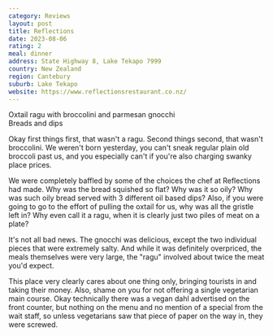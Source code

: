 ```yaml
---
category: Reviews
layout: post
title: Reflections
date: 2023-08-06
rating: 2
meal: dinner
address: State Highway 8, Lake Tekapo 7999
country: New Zealand
region: Cantebury
suburb: Lake Tekapo
website: https://www.reflectionsrestaurant.co.nz/
---
```

Oxtail ragu with broccolini and parmesan gnocchi  
Breads and dips  

Okay first things first, that wasn't a ragu. Second things second, that wasn't broccolini. We weren't born yesterday, you can't sneak regular plain old broccoli past us, and you especially can't if you're also charging swanky place prices. 

We were completely baffled by some of the choices the chef at Reflections had made. Why was the bread squished so flat? Why was it so oily? Why was such oily bread served with 3 different oil based dips? Also, if you were going to go to the effort of pulling the oxtail for us, why was all the gristle left in? Why even call it a ragu, when it is clearly just two piles of meat on a plate? 

It's not all bad news. The gnocchi was delicious, except the two individual pieces that were extremely salty. And while it was definitely overpriced, the meals themselves were very large, the "ragu" involved about twice the meat you'd expect. 

This place very clearly cares about one thing only, bringing tourists in and taking their money. Also, shame on you for not offering a single vegetarian main course. Okay technically there was a vegan dahl advertised on the front counter, but nothing on the menu and no mention of a special from the wait staff, so unless vegetarians saw that piece of paper on the way in, they were screwed. 
